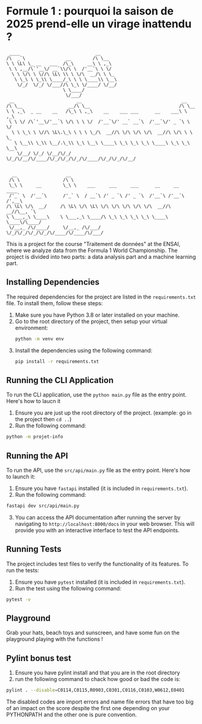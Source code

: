 # Formule 1 : pourquoi la saison de 2025 prend-elle un virage inattendu ?
```
 ____                            __
/\  _`\               __        /\ \__
\ \ \L\ \_ __   ___  /\_\     __\ \ ,_\
 \ \ ,__/\`'__\/ __`\\/\ \  /'__`\ \ \/
  \ \ \/\ \ \//\ \L\ \\ \ \/\  __/\ \ \_
   \ \_\ \ \_\\ \____/_\ \ \ \____\\ \__\
    \/_/  \/_/ \/___//\ \_\ \/____/ \/__/
                     \ \____/
                      \/___/
 __                       __                                     __
/\ \__                 __/\ \__                                 /\ \__
\ \ ,_\  _ __    __   /\_\ \ ,_\    __    ___ ___      __    ___\ \ ,_\
 \ \ \/ /\`'__\/'__`\ \/\ \ \ \/  /'__`\/' __` __`\  /'__`\/' _ `\ \ \/
  \ \ \_\ \ \//\ \L\.\_\ \ \ \ \_/\  __//\ \/\ \/\ \/\  __//\ \/\ \ \ \_
   \ \__\\ \_\\ \__/.\_\\ \_\ \__\ \____\ \_\ \_\ \_\ \____\ \_\ \_\ \__\
    \/__/ \/_/ \/__/\/_/ \/_/\/__/\/____/\/_/\/_/\/_/\/____/\/_/\/_/\/__/


  __                  __
 /\ \                /\ \
 \_\ \     __        \_\ \    ___     ___     ___      __     __    ____
 /'_` \  /'__`\      /'_` \  / __`\ /' _ `\ /' _ `\  /'__`\ /'__`\ /',__\
/\ \L\ \/\  __/     /\ \L\ \/\ \L\ \/\ \/\ \/\ \/\ \/\  __//\  __//\__, `\
\ \___,_\ \____\    \ \___,_\ \____/\ \_\ \_\ \_\ \_\ \____\ \____\/\____/
 \/__,_ /\/____/     \/__,_ /\/___/  \/_/\/_/\/_/\/_/\/____/\/____/\/___/

```



This is a project for the course "Traitement de données" at the ENSAI, where we analyze data from the Formula 1 World Championship. The project is divided into two parts: a data analysis part and a machine learning part.

## Installing Dependencies

The required dependencies for the project are listed in the `requirements.txt` file. To install them, follow these steps:

1. Make sure you have Python 3.8 or later installed on your machine.
2. Go to the root directory of the project, then setup your virtual environment:
   ```bash
   python -m venv env
   ```
3. Install the dependencies using the following command:
   ```bash
   pip install -r requirements.txt
   ```

## Running the CLI Application

To run the CLI application, use the ```python main.py``` file as the entry point. Here's how to laucn it

1. Ensure you are just up the root directory of the project. (example: go in the project then `cd ..`)
2. Run the following command:

```bash
python -m projet-info
```

## Running the API


To run the API, use the `src/api/main.py` file as the entry point. Here's how to launch it:

1. Ensure you have `fastapi` installed (it is included in `requirements.txt`).
2. Run the following command:
```bash
fastapi dev src/api/main.py
```
3. You can access the API documentation after running the server by navigating to `http://localhost:8000/docs` in your web browser. This will provide you with an interactive interface to test the API endpoints.


## Running Tests


The project includes test files to verify the functionality of its features. To run the tests:

1. Ensure you have ```pytest``` installed (it is included in `requirements.txt`).
2. Run the test using the following command:

```bash
pytest -v
```


## Playground

Grab your hats, beach toys and sunscreen, and have some fun on the playground playing with the functions !
## Pylint bonus test

1. Ensure you have pylint install and that you are in the root directory
2. run the following command to chack how good or bad the code is:
```bash
pylint . --disable=C0114,C0115,R0903,C0301,C0116,C0103,W0612,E0401
```

The disabled codes are import errors and name file errors that have too big of an impact on the score despite the first one depending on your PYTHONPATH and the other one is pure convention.
